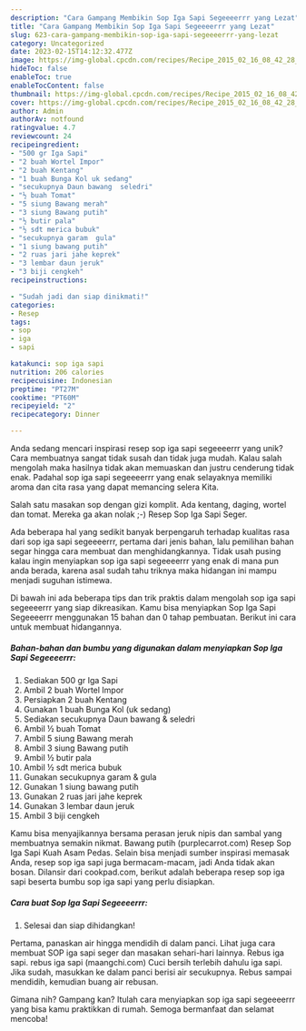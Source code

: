 ```yaml
---
description: "Cara Gampang Membikin Sop Iga Sapi Segeeeerrr yang Lezat"
title: "Cara Gampang Membikin Sop Iga Sapi Segeeeerrr yang Lezat"
slug: 623-cara-gampang-membikin-sop-iga-sapi-segeeeerrr-yang-lezat
category: Uncategorized
date: 2023-02-15T14:12:32.477Z
image: https://img-global.cpcdn.com/recipes/Recipe_2015_02_16_08_42_28_384_89d7710ab3cea50b2a45/680x482cq70/sop-iga-sapi-segeeeerrr-foto-resep-utama.jpg
hideToc: false
enableToc: true
enableTocContent: false
thumbnail: https://img-global.cpcdn.com/recipes/Recipe_2015_02_16_08_42_28_384_89d7710ab3cea50b2a45/680x482cq70/sop-iga-sapi-segeeeerrr-foto-resep-utama.jpg
cover: https://img-global.cpcdn.com/recipes/Recipe_2015_02_16_08_42_28_384_89d7710ab3cea50b2a45/680x482cq70/sop-iga-sapi-segeeeerrr-foto-resep-utama.jpg
author: Admin
authorAv: notfound
ratingvalue: 4.7
reviewcount: 24
recipeingredient:
- "500 gr Iga Sapi"
- "2 buah Wortel Impor"
- "2 buah Kentang"
- "1 buah Bunga Kol uk sedang"
- "secukupnya Daun bawang  seledri"
- "½ buah Tomat"
- "5 siung Bawang merah"
- "3 siung Bawang putih"
- "½ butir pala"
- "½ sdt merica bubuk"
- "secukupnya garam  gula"
- "1 siung bawang putih"
- "2 ruas jari jahe keprek"
- "3 lembar daun jeruk"
- "3 biji cengkeh"
recipeinstructions:

- "Sudah jadi dan siap dinikmati!"
categories:
- Resep
tags:
- sop
- iga
- sapi

katakunci: sop iga sapi 
nutrition: 206 calories
recipecuisine: Indonesian
preptime: "PT27M"
cooktime: "PT60M"
recipeyield: "2"
recipecategory: Dinner

---
```





Anda sedang mencari inspirasi resep sop iga sapi segeeeerrr yang unik? Cara membuatnya sangat tidak susah dan tidak juga mudah. Kalau salah mengolah maka hasilnya tidak akan memuaskan dan justru cenderung tidak enak. Padahal sop iga sapi segeeeerrr yang enak selayaknya memiliki aroma dan cita rasa yang dapat memancing selera Kita.





Salah satu masakan sop dengan gizi komplit. Ada kentang, daging, wortel dan tomat. Mereka ga akan nolak ;-) Resep Sop Iga Sapi Seger.

Ada beberapa hal yang sedikit banyak berpengaruh terhadap kualitas rasa dari sop iga sapi segeeeerrr, pertama dari jenis bahan, lalu pemilihan bahan segar hingga cara membuat dan menghidangkannya. Tidak usah pusing kalau ingin menyiapkan sop iga sapi segeeeerrr yang enak di mana pun anda berada, karena asal sudah tahu triknya maka hidangan ini mampu menjadi suguhan istimewa.






Di bawah ini ada beberapa tips dan trik praktis dalam mengolah sop iga sapi segeeeerrr yang siap dikreasikan. Kamu bisa menyiapkan Sop Iga Sapi Segeeeerrr menggunakan 15 bahan dan 0 tahap pembuatan. Berikut ini cara untuk membuat hidangannya.

<!--inarticleads1-->

##### Bahan-bahan dan bumbu yang digunakan dalam menyiapkan Sop Iga Sapi Segeeeerrr:

1. Sediakan 500 gr Iga Sapi
1. Ambil 2 buah Wortel Impor
1. Persiapkan 2 buah Kentang
1. Gunakan 1 buah Bunga Kol (uk sedang)
1. Sediakan secukupnya Daun bawang &amp; seledri
1. Ambil ½ buah Tomat
1. Ambil 5 siung Bawang merah
1. Ambil 3 siung Bawang putih
1. Ambil ½ butir pala
1. Ambil ½ sdt merica bubuk
1. Gunakan secukupnya garam &amp; gula
1. Gunakan 1 siung bawang putih
1. Gunakan 2 ruas jari jahe keprek
1. Gunakan 3 lembar daun jeruk
1. Ambil 3 biji cengkeh


Kamu bisa menyajikannya bersama perasan jeruk nipis dan sambal yang membuatnya semakin nikmat. Bawang putih (purplecarrot.com) Resep Sop Iga Sapi Kuah Asam Pedas. Selain bisa menjadi sumber inspirasi memasak Anda, resep sop iga sapi juga bermacam-macam, jadi Anda tidak akan bosan. Dilansir dari cookpad.com, berikut adalah beberapa resep sop iga sapi beserta bumbu sop iga sapi yang perlu disiapkan. 

<!--inarticleads2-->

##### Cara buat Sop Iga Sapi Segeeeerrr:


1. Selesai dan siap dihidangkan!

Pertama, panaskan air hingga mendidih di dalam panci. Lihat juga cara membuat SOP iga sapi seger dan masakan sehari-hari lainnya. Rebus iga sapi. rebus iga sapi (maangchi.com) Cuci bersih terlebih dahulu iga sapi. Jika sudah, masukkan ke dalam panci berisi air secukupnya. Rebus sampai mendidih, kemudian buang air rebusan. 

Gimana nih? Gampang kan? Itulah cara menyiapkan sop iga sapi segeeeerrr yang bisa kamu praktikkan di rumah. Semoga bermanfaat dan selamat mencoba!
